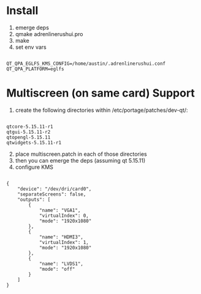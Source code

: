 # Install

1. emerge deps
2. qmake adrenlinerushui.pro
3. make
4. set env vars
<code>
QT_QPA_EGLFS_KMS_CONFIG=/home/austin/.adrenlinerushui.conf
QT_QPA_PLATFORM=eglfs
</code>

# Multiscreen (on same card) Support

1. create the following directories within /etc/portage/patches/dev-qt/:

<code>
qtcore-5.15.11-r1
qtgui-5.15.11-r2
qtopengl-5.15.11
qtwidgets-5.15.11-r1
</code>

2. place multiscreen.patch in each of those directories
3. then you can emerge the deps (assuming qt 5.15.11)
4. configure KMS
<code>
{
    "device": "/dev/dri/card0",
    "separateScreens": false,
    "outputs": [
        {
            "name": "VGA1",
            "virtualIndex": 0,
            "mode": "1920x1080"
        },
        {
            "name": "HDMI3",
            "virtualIndex": 1,
            "mode": "1920x1080"
        },
        {
            "name": "LVDS1",
            "mode": "off"
        }
    ]
}
</code>
